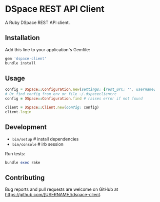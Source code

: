 # DSpace REST API Client

A Ruby DSpace REST API client.

## Installation

Add this line to your application's Gemfile:

```ruby
gem 'dspace-client'
bundle install
```

## Usage

```ruby
config = DSpace::Configuration.new(settings: {rest_url: '', username: '', password: ''})
# Or find config from env or file ~/.dspaceclientrc
config = DSpace::Configuration.find # raises error if not found

client = DSpace::Client.new(config: config)
client.login
```

## Development

- `bin/setup` # install dependencies
- `bin/console` # irb session

Run tests:

```ruby
bundle exec rake
```

## Contributing

Bug reports and pull requests are welcome on GitHub at https://github.com/[USERNAME]/dspace-client.
